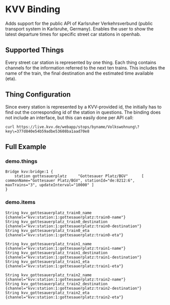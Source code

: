 # KVV Binding

Adds support for the public API of Karlsruher Verkehrsverbund (public transport system in Karlsruhe, Germany).
Enables the user to show the latest departure times for specific street car stations in openhab.

## Supported Things

Every street car station is represented by one thing. Each thing contains channels for the information referred to the next ten trains.
This includes the name of the train, the final destination and the estimated time available (eta).


## Thing Configuration

Since every station is represented by a KVV-provided id, the initially has to find out the corresponding id of the station in questions.
The binding does not include an interface, but this can easily done per API call:

```
curl https://live.kvv.de/webapp/stops/byname/Volkswohnung\?key\=377d840e54b59adbe53608ba1aad70e8
```

## Full Example

### demo.things

```
Bridge kvv:bridge:1 {
	station gottesauerplatz		"Gottesauer Platz/BGV"		[ commonName="Gottesauer Platz/BGV", stationId="de:8212:6", maxTrains="3", updateInterval="10000" ]
}
```

### demo.items

```
String kvv_gottesauerplatz_train0_name      	{channel="kvv:station:1:gottesauerplatz:train0-name"}
String kvv_gottesauerplatz_train0_destination	{channel="kvv:station:1:gottesauerplatz:train0-destination"}
String kvv_gottesauerplatz_train0_eta      		{channel="kvv:station:1:gottesauerplatz:train0-eta"}

String kvv_gottesauerplatz_train1_name      	{channel="kvv:station:1:gottesauerplatz:train1-name"}
String kvv_gottesauerplatz_train1_destination   {channel="kvv:station:1:gottesauerplatz:train1-destination"}
String kvv_gottesauerplatz_train1_eta      		{channel="kvv:station:1:gottesauerplatz:train1-eta"}

String kvv_gottesauerplatz_train2_name      	{channel="kvv:station:1:gottesauerplatz:train2-name"}
String kvv_gottesauerplatz_train2_destination   {channel="kvv:station:1:gottesauerplatz:train2-destination"}
String kvv_gottesauerplatz_train2_eta      		{channel="kvv:station:1:gottesauerplatz:train2-eta"}
```
